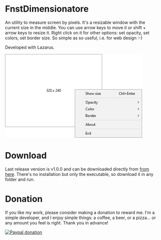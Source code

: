 # FnstDimensionatore
An utility to measure screen by pixels. It's a resizable window with the current size in the middle. You can use arrow keys to move it or shift + arrow keys to resize it. Right click on it for other options: set opacity, set colors, set border size.
So simple as so useful, i.e. for web design :-)

Developed with Lazarus.

![Screenshot of FnstDimensionatore with right click menu opened](fnstdimensionatore.png)

# Download
Last release version is v1.0.0 and can be downloaded directly from [from here](https://github.com/Fodox76/FnstDimensionatore/releases/latest/download/FnstDimensionatore.exe).
There's no installation but only the executable, so download it in any folder and run.

# Donation
If you like my work, please consider making a donation to reward me. I'm a simple developer, and I enjoy simple things: a coffee, a beer, or a pizza... or any amount you feel is right. Thank you in advance!

[![Paypal donation](https://www.paypalobjects.com/en_US/IT/i/btn/btn_donateCC_LG.gif)](https://www.paypal.com/donate/?hosted_button_id=8Y9M67QHC9DLS)


